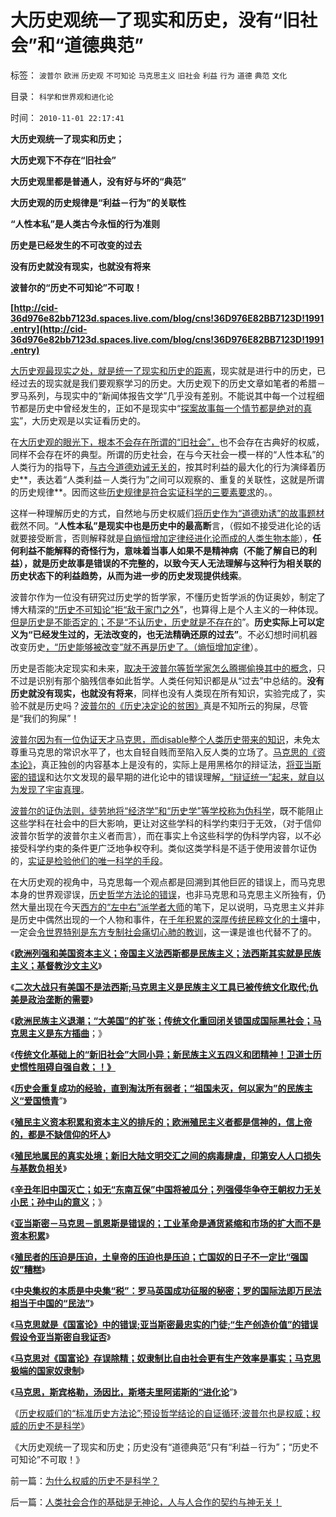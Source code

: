 # 大历史观统一了现实和历史，没有“旧社会”和“道德典范”

标签： `波普尔` `欧洲` `历史观` `不可知论` `马克思主义` `旧社会` `利益` `行为` `道德` `典范` `文化` 

目录： `科学和世界观和进化论`

时间： `2010-11-01 22:17:41`

**大历史观统一了现实和历史；**

**大历史观下不存在“旧社会”**

**大历史观里都是普通人，没有好与坏的“典范”**

**大历史观的历史规律是“利益－行为”的关联性**

**“人性本私”是人类古今永恒的行为准则**

**历史是已经发生的不可改变的过去**

**没有历史就没有现实，也就没有将来**

**波普尔的“历史不可知论”不可取！**

**[http://cid-36d976e82bb7123d.spaces.live.com/blog/cns!36D976E82BB7123D!1991.entry](http://cid-36d976e82bb7123d.spaces.live.com/blog/cns!36D976E82BB7123D!1991.entry)**

[大历史观最现实之处，就是统一了现实和历史的距离](../../../2010/8/11/对现实和未来的迷茫是因为对真实的历史的无知.md)，现实就是进行中的历史，已经过去的现实就是我们要观察学习的历史。大历史观下的历史文章如笔者的希腊－罗马系列，与现实中的“新闻体报告文学”几乎没有差别。不能说其中每一个过程细节都是历史中曾经发生的，正如不是现实中“[探案故事每一个情节都是绝对的真实](../../../2010/8/11/历史“评论”无所谓真实.md)”，大历史观是以实证看历史的。

在[大历史观的眼光下，根本不会存在所谓的“旧社会”，](../../../2010/5/7/评论历史者不宜研史；分析历史就是分析现实.md)也不会存在古典好的权威，同样不会存在坏的典型。所谓的历史社会，在与今天社会一模一样的“人性本私”的人类行为的指导下，[与古今道德劝诫无关的](http://darthvad.blog.163.com/blog/static/53399470201061492537131/)，按其时利益的最大化的行为演绎着历史**，表达着“人类利益－人类行为”之间可以观察的、重复的关联性，这就是所谓的历史规律**。因而这些[历史规律是符合实证科学的三要素要求](../../../2009/6/5/构成科学完备性的基础断言就是三要素.md)的。。

这样一种理解历史的方式，自然地与历史权威们[将历史作为“道德劝诱”的故事题材](../../../2008/10/25/袁崇焕的是是非非：历史，不是道德素材库.md)截然不同。“**人性本私”是现实中也是历史中的最高断**言，（假如不接受进化论的话就要接受断言，否则解释就是[自熵恒增加定律经进化论而成的人类生物本能](../../../2009/11/4/什么是“我”及人性本私和熵恒增加定律.md)），**任何利益不能解释的奇怪行为，意味着当事人如果不是精神病（不能了解自已的利益），就是历史故事是错误的不完整的，以致今天人无法理解与这种行为相关联的历史状态下的利益趋势，从而为进一步的历史发现提供线索**。

波普尔作为一位没有研究过历史学的哲学家，不懂历史哲学派的伪证奥妙，制定了博大精深的[“历史不可知论”拒“敌于家门之外](../../../2010/9/30/波普尔证伪，逻辑残缺人士的自闭长城.md)”，也算得上是个人主义的一种体现。[但是历史是不能否定的；不是“不认历史，历史就是不存在的](../../../2010/10/7/波普尔历史观是错误的，理性主义的；.md)”。**历史实际上可以定义为“已经发生过的，无法改变的，也无法精确还原的过去”**。不必幻想时间机器改变历史[，“历史能够被改变”就不再是历史了。（熵恒增加定律](../../../2010/6/16/宇宙不需要迅速膨胀；宇宙年龄长N倍；时间是什么？.md)）。

历史是否能决定现实和未来，[取决于波普尔等哲学家怎么腾挪偷换其中的概念](../../../2010/2/12/哲学是“岂有此理”的学问.md)，只不过是识别有那个脑残信奉如此哲学。人类任何知识都是从“过去”中总结的。**没有历史就没有现实，也就没有将来**，同样也没有人类现在所有知识，实验完成了，实验不就是历史吗？[波普尔的《历史决定论的贫困》](../../../2010/10/7/波普尔哲学本身是伪科学;.md)真是不知所云的狗屎，尽管是“我们的狗屎”！

[波普尔因为有一位伪证天才马克思，而disable整个人类历史带来的知识](../../../2010/10/9/波普尔批判的选择性采证和马克思的创造性伪证.md)，未免太尊重马克思的常识水平了，也太自轻自贱而至陷入反人类的立场了。[马克思的《资本论》](../../../2010/6/7/《资本论》错在“生产创造价值”.md)，真正独创的内容基本上是没有的，实际上是用黑格尔的辩证法，[将亚当斯密的错误](../../../2009/11/6/斯密的《道德情操论》和君权贵族的道德情操.md)和达尔文发现的最早期的进化论中的错误理解[，“辩证统一”起来，就自以为发现了宇宙真理](../../../2010/2/2/辩证法不能辩证出历史.md)。

[波普尔的证伪法则，徒劳地将“经济学”和“历史学”等学校称为伪科学](../../../2010/6/20/波普尔法则先验（transcendental）有歧义，其实指巫师法则.md)，既不能阻止这些学科在社会中的巨大影响，更让对这些学科的科学约束归于无效，（对于信仰波普尔哲学的波普尔主义者而言），而在事实上令这些科学的伪科学内容，以不必接受科学约束的条件更广泛地争权夺利。类似这类学科是不适于使用波普尔证伪的，[实证是检验他们的唯一科学的手段](../../../2009/11/25/实践是检验哲学的唯一标准.md)。

在大历史观的视角中，马克思每一个观点都是回溯到其他巨匠的错误上，而马克思本身的世界观谬误，[历史哲学方法论的错误](../../../2010/2/4/历史唯物主义的错误和唯心本质.md)，也非马克思和马克思主义所独有，仍然大量出现在今天[西方的“左中右”派学者大师](../../../2010/10/16/逻辑能力残缺令中国文化依赖权威；青睐洋权威；.md)的笔下，足以说明，马克思主义并非是历史中偶然出现的一个人物和事件，在[千年积累的深厚传统民粹文化的土壤](http://darthvad.blog.sohu.com/161146952.html)中，一定会[令世界特别是东方专制社会痛切心肺的教训](../../../2009/6/26/马恩主义为什么适合移植入中国传统社会.md)，这一课是谁也代替不了的。

《[**欧洲列强和美国资本主义；帝国主义法西斯都是民族主义；法西斯其实就是民族主义；基督教沙文主义**](../../../2010/10/28/法西斯和基督教沙文主义.md)》

《[**二次大战只有美国不是法西斯;马克思主义是民族主义工具已被传统文化取代;仇美是政治垄断的需要**](../../../2010/10/28/二战是市场经济“反民族主义”战争.md)》

《[**欧洲民族主义退潮；“大美国”的扩张；传统文化重回闭关锁国成国际黑社会；马克思主义是东方插曲**](../../../2010/10/28/世界民族主义运动后期的东方插曲.md)；》

《[**传统文化基础上的“新旧社会”大同小异；新民族主义五四义和团精神！卫道士历史惯性阻碍自强自救；！》**](../../../2010/10/29/“旧社会”未必真的腐败黑暗；.md)

《[**历史会重复成功的经验，直到淘汰所有弱者；“祖国未灭，何以家为”的民族主义“爱国愤青**](../../../2010/10/29/历史会重复成功的经验，直到淘汰所有弱者.md)”》

《[**殖民主义资本积累和资本主义的排斥的；欧洲殖民主义者都是信神的，信上帝的，都是不缺信仰的坏人**](../../../2010/10/29/资本积累和资本主义互相排斥；不缺信仰的坏人.md)》

《[**殖民地属民的真实处境；新旧大陆文明交汇之间的病毒肆虐，印第安人人口损失与基数负相关**](../../../2010/10/29/殖民地属民的真实处境；新大陆居民的恶梦是病毒.md)》

《[**辛丑年旧中国灭亡；如无“东南互保”中国将被瓜分；列强侵华争夺王朝权力无关小民；孙中山的意义**](../../../2010/10/30/辛丑“东南互保”保中华一脉能存没有象非洲一样被瓜分.md)；》

《[**亚当斯密－马克思－凯恩斯是错误的；工业革命是通货紧缩和市场的扩大而不是资本积累**](../../../2010/10/30/工业革命是通货紧缩和市场扩大而不是资本积累.md)》

《[**殖民者的压迫是压迫，土皇帝的压迫也是压迫；亡国奴的日子不一定比“强国奴”糟糕**](../../../2010/10/30/殖民者和土皇帝，强国奴Vs亡国奴.md)》

《[**中央集权的本质是中央集“税”：罗马英国成功征服的秘密；罗的国际法即万民法相当于中国的“民法”**](../../../2010/10/31/中央集权的本质是中央集“税”；中国垂危在1900／1940.md)》

《[**马克思就是《国富论》中的错误;亚当斯密最忠实的门徒;“生产创造价值”的错误假设令亚当斯密自我证否**](../../../2010/10/31/马克思的《资本论》就是《国富论》中的错误.md)》

《[**马克思对《国富论》存误除精；奴隶制比自由社会更有生产效率是事实；马克思极端的国家奴隶制**](../../../2010/10/31/奴隶制比自由社会更有生产效率.md)》

《[**马克思，斯宾格勒，汤因比，斯塔夫里阿诺斯的“进化论**](../../../2010/10/31/马克思，斯宾格勒，汤因比，斯塔夫里阿诺斯的“进化论”.md)”》

《[历史权威们的“标准历史方法论”;预设哲学结论的自证循环;波普尔也是权威；权威的历史不是科学](../../../2010/11/1/为什么权威的历史不是科学？.md)》

《大历史观统一了现实和历史；历史没有“道德典范”只有“利益－行为”；“历史不可知论”不可取！》



前一篇：[为什么权威的历史不是科学？](../../../2010/11/1/为什么权威的历史不是科学？.md)

后一篇：[人类社会合作的基础是无神论，人与人合作的契约与神无关！](../../../2010/11/1/人类社会合作的基础是无神论，人与人合作的契约与神无关！.md)